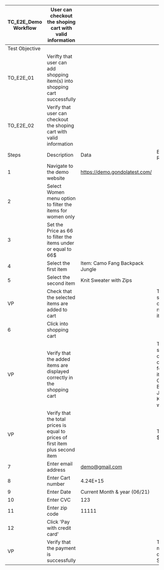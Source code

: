 | TC_E2E_Demo Workflow | User can checkout the shoping cart with valid information                      |                                 |                                                                                                        |
|----------------------|--------------------------------------------------------------------------------|---------------------------------|--------------------------------------------------------------------------------------------------------|
| Test Objective       |                                                                                |                                 |                                                                                                        |
| TO_E2E_01            | Verifty that user can add shopping item(s) into shopping cart successfully     |                                 |                                                                                                        |
| TO_E2E_02            | Verify that user can checkout the shoping cart with valid information          |                                 |                                                                                                        |
| Steps                | Description                                                                    | Data                            | Expected Result                                                                                        |
| 1                    | Navigate to the demo website                                                   | https://demo.gondolatest.com/   |                                                                                                        |
| 2                    | Select Women menu option to filter the items for women only                    |                                 |                                                                                                        |
| 3                    | Set the Price as 66 to filter the items under or equal to 66$                  |                                 |                                                                                                        |
| 4                    | Select the first item                                                          | Item: Camo Fang Backpack Jungle |                                                                                                        |
| 5                    | Select the second item                                                         | Knit Sweater with Zips          |                                                                                                        |
| VP                   | Check that the selected items are added to cart                                |                                 | The shopping cart has number of items as 2                                                             |
| 6                    | Click into shopping cart                                                       |                                 |                                                                                                        |
| VP                   | Verify that the added items are displayed correctly in the shopping cart       |                                 | The shopping cart contains following items:<br/> Camo Fang Backpack Jungle<br/> Knit Sweater with Zips |
| VP                   | Verify that the total prices is equal to prices of first item plus second item |                                 | Total: $69.98                                                                                          |
| 7                    | Enter email address                                                            | demo@gmail.com                  |                                                                                                        |
| 8                    | Enter Cart number                                                              | 4.24E+15                        |                                                                                                        |
| 9                    | Enter Date                                                                     | Current Month & year (06/21)    |                                                                                                        |
| 10                   | Enter CVC                                                                      | 123                             |                                                                                                        |
| 11                   | Enter zip code                                                                 | 11111                           |                                                                                                        |
| 12                   | Click 'Pay with credit card'                                                   |                                 |                                                                                                        |
| VP                   | Verify that the payment is successfully                                        |                                 | The message displays as Successfully                                                                   |